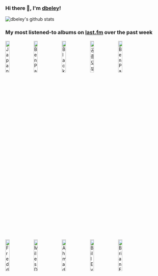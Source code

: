 ### Hi there 👋, I'm [dbeley](https://dbeley.ovh/en)!

![dbeley's github stats](https://github-readme-stats.vercel.app/api?username=dbeley)

### My most listened-to albums on [last.fm](https://www.last.fm/user/d_beley) over the past week

[<img src='https://lastfm.freetls.fastly.net/i/u/300x300/a5f2edad7fefdfcf92f573906cca710e.jpg' width='16%' height='16%' alt='Japanese Breakfast - For Melancholy Brunettes (& Sad Women)'>](https://www.last.fm/music/japanese%2bbreakfast/for%2bmelancholy%2bbrunettes%2b%2528%2526%2bsad%2bwomen%2529)&nbsp;
[<img src='https://lastfm.freetls.fastly.net/i/u/300x300/440ecca180b7ef44e738db0fc93e7d18.jpg' width='16%' height='16%' alt='Ben Paterson - That Old Feeling'>](https://www.last.fm/music/ben%2bpaterson/that%2bold%2bfeeling)&nbsp;
[<img src='https://lastfm.freetls.fastly.net/i/u/300x300/d144b390ae242a2b81a27ac8b8443881.jpg' width='16%' height='16%' alt='Black Country, New Road - Forever Howlong'>](https://www.last.fm/music/black%2bcountry%252c%2bnew%2broad/forever%2bhowlong)&nbsp;
[<img src='https://lastfm.freetls.fastly.net/i/u/300x300/e0392e540c8b130565e794f369be701d.jpg' width='16%' height='16%' alt='공중도둑 - 무너지기'>](https://www.last.fm/music/%25ea%25b3%25b5%25ec%25a4%2591%25eb%258f%2584%25eb%2591%2591/%25eb%25ac%25b4%25eb%2584%2588%25ec%25a7%2580%25ea%25b8%25b0)&nbsp;
[<img src='https://lastfm.freetls.fastly.net/i/u/300x300/20d1b449814341b2a2133e0cc9539a59.jpg' width='16%' height='16%' alt='Ben Paterson - Blues for Oscar'>](https://www.last.fm/music/ben%2bpaterson/blues%2bfor%2boscar)&nbsp;
<br>
[<img src='https://lastfm.freetls.fastly.net/i/u/300x300/c2ebee2cc17148f5c85c1c795b967f5c.jpg' width='16%' height='16%' alt='Freddie Redd Quintet - Shades of Redd'>](https://www.last.fm/music/freddie%2bredd%2bquintet/shades%2bof%2bredd)&nbsp;
[<img src='https://lastfm.freetls.fastly.net/i/u/300x300/3082dff4965a9d7bf53d83e5cd3324b2.jpg' width='16%' height='16%' alt='Miles Davis - E.S.P.'>](https://www.last.fm/music/miles%2bdavis/e.s.p.)&nbsp;
[<img src='https://lastfm.freetls.fastly.net/i/u/300x300/4fa76654728b461ba22728681c046335.jpg' width='16%' height='16%' alt='Ahmad Jamal Trio - Complete Live At The Pershing Lounge 1958'>](https://www.last.fm/music/ahmad%2bjamal%2btrio/complete%2blive%2bat%2bthe%2bpershing%2blounge%2b1958)&nbsp;
[<img src='https://lastfm.freetls.fastly.net/i/u/300x300/8c15b9b55a2a473189353b73e70512d5.jpg' width='16%' height='16%' alt='Bill Evans Trio - Time Remembered'>](https://www.last.fm/music/bill%2bevans%2btrio/time%2bremembered)&nbsp;
[<img src='https://lastfm.freetls.fastly.net/i/u/300x300/3169d4d7ca95457ab3c52dee4fb5447b.png' width='16%' height='16%' alt='Brian Eno - Before and After Science'>](https://www.last.fm/music/brian%2beno/before%2band%2bafter%2bscience)&nbsp;
<br>
